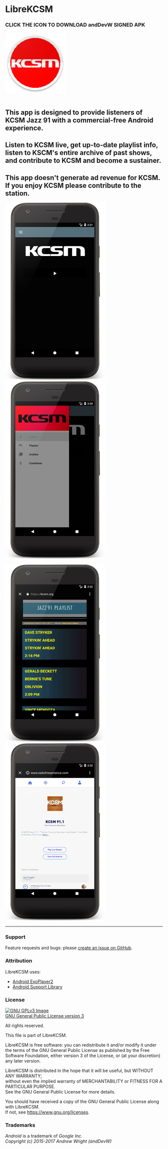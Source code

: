 # LibreKCSM

### CLICK THE ICON TO DOWNLOAD andDevW SIGNED APK ###
<a href="https://anddevw.com/assets/apk/librekcsm/app-release.apk" target="_blank">
<img src="https://github.com/andDevW/LibreKCSM/blob/master/LibreKCSM/app/src/main/res/mipmap-xxxhdpi/ic_launcher_round.png" alt="Get it on F-Droid"/></a>   
<br>  
<br>

## This app is designed to provide listeners of KCSM Jazz 91 with a commercial-free Android experience.   
## Listen to KCSM live, get up-to-date playlist info, listen to KSCM's entire archive of past shows, and contribute to KCSM and become a sustainer.

## This app doesn't generate ad revenue for KCSM.                                                                                  If you enjoy KCSM please contribute to the station. 
<img src="https://github.com/andDevW/LibreKCSM/blob/master/LibreKCSM/device-home-2017-08-30-142200.png" 
width="320" height="569" /> 
<img src="https://github.com/andDevW/LibreKCSM/blob/master/LibreKCSM/device-nav-2017-08-30-142136.png" 
width="320" height="569" /> 

<img src="https://github.com/andDevW/LibreKCSM/blob/master/LibreKCSM/device-playlist-2017-08-30-142240.png"
width="320" height="569" /> 
<img src="https://github.com/andDevW/LibreKCSM/blob/master/LibreKCSM/device-archive-2017-08-30-142330.png" 
width="320" height="569" /> 

***  

### Support
Feature requests and bugs: please [create an issue on GitHub](https://github.com/andDevW/LibreKCSM/issues/).

### Attribution

LibreKCSM uses:

* [Android ExoPlayer2](https://github.com/google/ExoPlayer/)
* [Android Support Library](https://developer.android.com/topic/libraries/support-library/)


### License
[![GNU GPLv3 Image](https://www.gnu.org/graphics/gplv3-127x51.png)](http://www.gnu.org/licenses/gpl-3.0.en.html)  
[GNU General Public License version 3](http://www.gnu.org/licenses/gpl.txt)


All rights reserved.

This file is part of LibreKCSM.

LibreKCSM is free software: you can redistribute it and/or modify it under the terms of the GNU General Public License as published by the Free Software Foundation, either version 3 of the License, or (at your discretion) any later version.

LibreKCSM is distributed in the hope that it will be useful, but WITHOUT ANY WARRANTY;   
without even the implied warranty of MERCHANTABILITY or FITNESS FOR A PARTICULAR PURPOSE.   
See the GNU General Public License for more details.

You should have received a copy of the GNU General Public License along with LibreKCSM.   
If not, see https://www.gnu.org/licenses.

### Trademarks

*Android* is a trademark of *Google Inc.*             
*Copyright (c) 2015-2017 Andrew Wright (andDevW)*  
